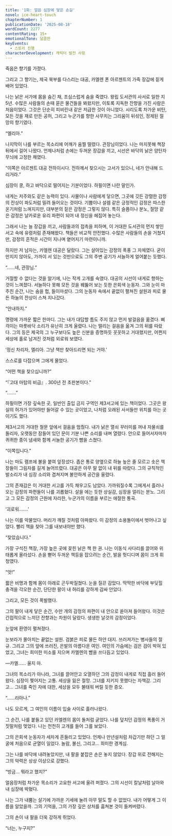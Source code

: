 ```yaml
---
title: '1화: 얼음 심장에 닿은 손길'
novel: ice-heart-touch
chapterNumber: 1
publicationDate: '2025-08-18'
wordCount: 2277
contentRating: 15+
emotionalTone: 달콤한
keyEvents:
  - 스토리 진행
characterDevelopment: 캐릭터 발전 사항
---
```

죽음은 향기를 가졌다.

그리고 그 향기는, 제국 북부를 다스리는 대공, 카엘렌 폰 아르젠트의 가죽 장갑에 짙게 배어 있었다.

나는 낡은 서가에 몸을 숨긴 채, 조심스럽게 숨을 죽였다. 왕립 도서관의 사서로 일한 지 5년. 수많은 사람들의 손때 묻은 물건들을 봐왔지만, 이토록 지독한 잔향을 가진 사람은 처음이었다. 그것은 단순히 피비린내 같은 저급한 것이 아니었다. 시리도록 차가운 비탄, 모든 것을 재로 만든 공허, 그리고 누군가를 향한 사무치는 그리움이 뒤섞인, 정제된 절망의 향기였다.

“엘리아.”

나지막이 나를 부르는 목소리에 어깨가 움찔 떨렸다. 관장님이었다. 나는 마지못해 책장 뒤에서 걸어 나왔다. 언제나처럼 손에는 두꺼운 장갑을 끼고, 시선은 바닥의 낡은 양탄자 무늬에 고정한 채였다.

“이쪽은 아르젠트 대공 전하이시다. 전하께서 찾으시는 고서가 있으니, 네가 안내해 드리거라.”

심장이 쿵, 하고 바닥으로 떨어지는 기분이었다. 하필이면 나란 말인가.

내게는 저주와도 같은 능력이 있다. 사물이나 사람에게 닿으면, 그곳에 깃든 강렬한 감정의 잔상이 파도처럼 밀려 들어오는 것이다. 기쁨이나 설렘 같은 긍정적인 감정은 따스한 온기처럼 느껴지지만, 대부분의 짙은 감정은 그렇지 않다. 특히 슬픔이나 분노, 절망 같은 감정은 날카로운 유리 파편이 되어 내 정신을 헤집어 놓는다.

그래서 나는 늘 장갑을 끼고, 사람들과의 접촉을 피하며, 이 거대한 도서관의 먼지 쌓인 서고 속에 유령처럼 존재해왔다. 책들은 비교적 안전했다. 수많은 사람들의 손을 거쳤지만, 감정의 흔적은 시간이 지나며 옅어지기 마련이니까.

하지만 저 남자는, 카엘렌 대공은 달랐다. 그는 살아있는 감정의 폭풍 그 자체였다. 굳이 만지지 않아도, 가까이 서 있는 것만으로도 그의 주변 공기가 서늘하게 얼어붙는 듯했다.

“……네, 관장님.”

거절할 수 없다는 것을 알기에, 나는 작게 고개를 숙였다. 대공의 시선이 내게로 향하는 것이 느껴졌다. 서늘하다 못해 모든 것을 꿰뚫어 보는 듯한 은회색 눈동자. 그와 눈이 마주친 순간, 나는 숨을 헙, 들이마셨다. 그의 눈동자 속에서 끝없이 펼쳐진 설원과 피로 물든 하늘의 잔상이 스쳐 지나갔다.

“안내하지.”

명령에 가까운 짧은 한마디. 그는 내가 대답할 틈도 주지 않고 먼저 발걸음을 옮겼다. 삐걱이는 마룻바닥 소리가 유난히 크게 울렸다. 나는 떨리는 걸음을 옮겨 그의 뒤를 따랐다. 그의 등은 제국의 그 누구보다도 높은 신분을 증명하듯 꼿꼿하고 거대했지만, 어쩐지 세상에 홀로 남겨진 것처럼 외로워 보였다.

‘정신 차리자, 엘리아. 그냥 책만 찾아드리면 되는 거야.’

스스로를 다잡으며 그에게 물었다.

“어떤 책을 찾으십니까?”

“『고대 마탑의 비급』. 300년 전 초판본이다.”

“…….”

하필이면 가장 깊숙한 곳, 일반인 출입 금지 구역인 제3서고에 있는 책이었다. 그곳은 왕실의 허가가 있어야만 들어갈 수 있는 곳이었고, 나처럼 오래된 사서들만 위치를 아는 곳이기도 했다.

제3서고의 거대한 철문 앞에서 걸음을 멈췄다. 내가 낡은 열쇠 꾸러미를 꺼내 자물쇠를 돌리자, 오랫동안 잠들어 있던 문이 기분 나쁜 소리를 내며 열렸다. 안으로 들어서자마자 퀴퀴한 종이 냄새와 함께 서늘한 공기가 뺨을 스쳤다.

“이쪽입니다.”

나는 마도 램프에 불을 붙여 앞장섰다. 좁은 통로 양옆으로 하늘 높은 줄 모르고 솟은 책장들이 그림자를 길게 늘어뜨렸다. 대공은 아무 말 없이 내 뒤를 따랐다. 그의 규칙적인 발소리가 내 심장 소리와 겹쳐지며 불안하게 공간을 울렸다.

그의 존재감은 이 거대한 서고를 가득 채우고도 남았다. 가까워질수록 그에게서 흘러나오는 감정의 파편들이 나를 괴롭혔다. 살을 에는 듯한 상실감, 심장을 얼리는 분노. 그리고 그 모든 감정의 근원에 자리한, 누군가의 이름을 부르는 애절한 통곡.

‘괴로워…….’

나는 이를 악물었다. 머리가 깨질 것처럼 아파왔다. 이 감정의 소용돌이에서 벗어나고 싶었다. 빨리 책을 찾아 그를 내보내야만 했다.

“찾았습니다.”

가장 구석진 책장, 가장 높은 곳에 꽂힌 낡은 책 한 권. 나는 이동식 사다리를 끌어와 위태롭게 올라섰다. 손을 뻗어 두꺼운 책등을 잡으려는 순간, 발을 헛디디며 몸이 크게 휘청였다.

“앗!”

짧은 비명과 함께 몸이 아래로 곤두박질쳤다. 눈을 질끈 감았다. 딱딱한 바닥에 부딪힐 충격을 각오한 순간, 단단한 팔이 내 허리를 강하게 감싸 안았다.

그리고, 모든 것이 폭발했다.

그의 팔이 내게 닿은 순간, 수만 개의 감정의 파편이 내 안으로 쏟아져 들어왔다. 이것은 간접적으로 느끼던 잔향과는 차원이 달랐다. 생생한 날것의 감정이었다.

눈앞에 환영이 펼쳐졌다.

눈보라가 몰아치는 끝없는 설원. 검붉은 피로 물든 하얀 대지. 쓰러져가는 병사들의 절규. 그리고 그의 앞에 쓰러진, 은발의 아름다운 여인. 여인의 가슴에는 검은 검이 박혀 있었고, 그녀는 희미한 미소를 지으며 카엘렌의 뺨을 쓰다듬고 있었다.

—카엘…… 울지 마.

그녀의 목소리가 아니라, 그녀를 끌어안고 오열하던 그의 감정이 내게로 직접 흘러 들어왔다. 심장이 찢어지는 고통. 세상을 잃은 절망. 그녀를 지키지 못했다는 자책감. 그리고… 그녀를 죽인 자에 대한, 세상을 모두 불태워 버릴 듯한 증오.

“……리아나.”

나도 모르게, 그 여인의 이름이 입술 사이로 흘러나왔다.

그 순간, 나를 붙들고 있던 카엘렌의 몸이 돌처럼 굳었다. 나를 덮치던 감정의 폭풍이 거짓말처럼 멎었다. 나는 천천히 고개를 들어 그를 보았다.

그의 은회색 눈동자가 세차게 흔들리고 있었다. 언제나 만년설처럼 차갑기만 하던 그 얼굴에 처음으로 균열이 일었다. 놀람, 불신, 그리고… 희미한 경계심.

그는 나를 바닥에 내려놓았지만, 내 팔을 붙잡은 손은 놓지 않았다. 장갑 위로 전해지는 그의 악력은 상상 이상으로 강했다.

“방금… 뭐라고 했지?”

얼음장처럼 차가운 목소리가 고요한 서고에 울려 퍼졌다. 그의 시선이 칼날처럼 날아와 내 심장에 박혔다.

나는 그가 내뿜는 살기에 가까운 기세에 눌려 아무 말도 할 수 없었다. 내가 어떻게 그 이름을 알았을까. 그의 기억을, 그의 가장 깊은 상처를 훔쳐본 것이 들켜버렸다.

그의 손이 내 팔을 더욱 강하게 쥐었다.

“너는, 누구지?”
